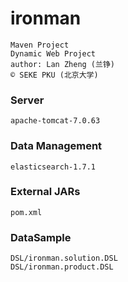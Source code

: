 # ironman
	Maven Project
	Dynamic Web Project
	author: Lan Zheng (兰铮)
	© SEKE PKU (北京大学)

### Server
	apache-tomcat-7.0.63

### Data Management
	elasticsearch-1.7.1

### External JARs
	pom.xml

### DataSample
	DSL/ironman.solution.DSL
	DSL/ironman.product.DSL
